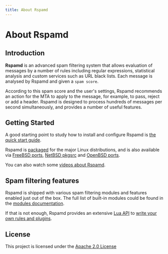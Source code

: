 ```yaml
---
title: About Rspamd
---
```


# About Rspamd

## Introduction

**Rspamd** is an advanced spam filtering system that allows evaluation of messages by a number of
rules including regular expressions, statistical analysis and custom services
such as URL black lists. Each message is analysed by Rspamd and given a `spam score`.

According to this spam score and the user's settings, Rspamd recommends an action for
the MTA to apply to the message, for example, to pass, reject or add a header.
Rspamd is designed to process hundreds of messages per second simultaneously, and provides a number of
useful features.

## Getting Started

A good starting point to study how to install and configure Rspamd is [the quick start guide](/doc/tutorials/quickstart.html).

Rspamd is [packaged](/downloads.html) for the major Linux distributions, and is also available via <a href="https://freshports.org/mail/rspamd" target="_blank" rel="noopener noreferrer">FreeBSD ports</a>, <a href="https://pkgsrc.org" target="_blank" rel="noopener noreferrer">NetBSD pkgsrc</a> and <a href="https://openports.pl/path/mail/rspamd" target="_blank" rel="noopener noreferrer">OpenBSD ports</a>.

You can also watch some [videos about Rspamd](/doc/about/media.html).

## Spam filtering features

Rspamd is shipped with various spam filtering modules and features enabled just out of the box.
The full list of built-in modules could be found in the [modules documentation](/doc/modules/).

If that is not enough, Rspamd provides an extensive [Lua API](/doc/lua/) to [write your own rules and plugins](/doc/developers/writing_rules.html).


## License

This project is licensed under the <a href="https://tldrlegal.com/license/apache-license-2.0-(apache-2.0)" target="_blank" rel="noopener noreferrer">Apache 2.0 License</a>

